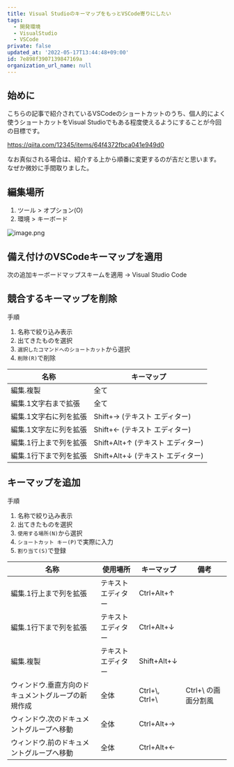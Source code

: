 ```yaml
---
title: Visual StudioのキーマップをもっとVSCode寄りにしたい
tags:
  - 開発環境
  - VisualStudio
  - VSCode
private: false
updated_at: '2022-05-17T13:44:48+09:00'
id: 7e898f3907139847169a
organization_url_name: null
---
```

## 始めに

こちらの記事で紹介されているVSCodeのショートカットのうち、個人的によく使うショートカットをVisual Studioでもある程度使えるようにすることが今回の目標です。

https://qiita.com/12345/items/64f4372fbca041e949d0

なお真似される場合は、紹介する上から順番に変更するのが吉だと思います。  
なぜか微妙に手間取りました。

## 編集場所

1. ツール > オプション(O)
2. 環境 > キーボード

![image.png](https://qiita-image-store.s3.ap-northeast-1.amazonaws.com/0/303228/f80deefc-def7-1a73-d192-45664f262a39.png)


## 備え付けのVSCodeキーマップを適用

次の追加キーボードマップスキームを適用 → Visual Studio Code

## 競合するキーマップを削除

手順

1. 名称で絞り込み表示 
2. 出てきたものを選択
3. `選択したコマンドへのショートカット`から選択
3. `削除(R)`で削除

| 名称                   | キーマップ                        |
| ---------------------- | --------------------------------- |
| 編集.複製              | 全て                              |
| 編集.1文字右まで拡張   | 全て                              |
| 編集.1文字右に列を拡張 | Shift+→ (テキスト エディター)     |
| 編集.1文字左に列を拡張 | Shift+← (テキスト エディター)     |
| 編集.1行上まで列を拡張 | Shift+Alt+↑ (テキスト エディター) |
| 編集.1行下まで列を拡張 | Shift+Alt+↓ (テキスト エディター) |

## キーマップを追加

手順

1. 名称で絞り込み表示
1. 出てきたものを選択
1. `使用する場所(N)`から選択
1. `ショートカット キー(P)`で実際に入力
1. `割り当て(S)`で登録

| 名称                                                | 使用場所            | キーマップ       | 備考                |
| --------------------------------------------------- | ------------------- | ---------------- | ------------------- |
| 編集.1行上まで列を拡張                              | テキスト エディター | Ctrl+Alt+↑       |                     |
| 編集.1行下まで列を拡張                              | テキスト エディター | Ctrl+Alt+↓       |                     |
| 編集.複製                                           | テキスト エディター | Shift+Alt+↓      |                     |
| ウィンドウ.垂直方向のドキュメントグループの新規作成 | 全体                | Ctrl+\\, Ctrl+\\ | Ctrl+\\ の画面分割風 |
| ウィンドウ.次のドキュメントグループへ移動           | 全体                | Ctrl+Alt+→       |                     |
| ウィンドウ.前のドキュメントグループへ移動           | 全体                | Ctrl+Alt+←       |                     |

